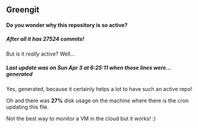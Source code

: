 ## Greengit

#### Do you wonder why this repository is so active?

##### After all it has 27524 commits!

But is it *really* active? Well...

##### Last update was on Sun Apr 3 at 6:25:11 when those lines were... generated

Yes, generated, because it certainly helps a lot to have such an active repo!

Oh and there was **27%** disk usage on the machine
where there is the cron updating this file.

Not the best way to monitor a VM in the cloud but it works! :)
